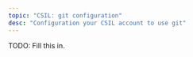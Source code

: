 ```yaml
---
topic: "CSIL: git configuration"
desc: "Configuration your CSIL account to use git"
---
```


TODO: Fill this in.
